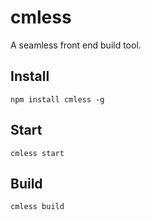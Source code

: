 # cmless

A seamless front end build tool.

## Install

```
npm install cmless -g
```

## Start

```
cmless start
```

## Build

```
cmless build
```
